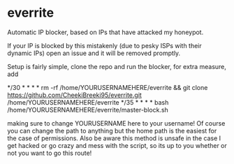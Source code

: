 # everrite
Automatic IP blocker, based on IPs that have attacked my honeypot.

If your IP is blocked by this mistakenly (due to pesky ISPs with their dynamic IPs) open an issue and it will be removed promptly.

Setup is fairly simple, clone the repo and run the blocker, for extra measure, add

*/30 * * * * rm -rf /home/YOURUSERNAMEHERE/everrite && git clone https://github.com/CheekiBreeki95/everrite.git /home/YOURUSERNAMEHERE/everrite
*/35 * * * * bash /home/YOURUSERNAMEHERE/everrite/master-block.sh

making sure to change YOURUSERNAME here to your username! Of course you can change the path to anything but the home path is the easiest for the case of permissions. Also be aware this method is unsafe in the case I get hacked or go crazy and mess with the script, so its up to you whether or not you want to go this route!
